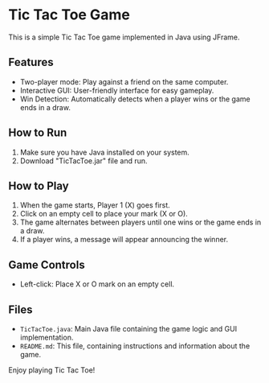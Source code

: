 # Tic Tac Toe Game
This is a simple Tic Tac Toe game implemented in Java using JFrame.

## Features
- Two-player mode: Play against a friend on the same computer.
- Interactive GUI: User-friendly interface for easy gameplay.
- Win Detection: Automatically detects when a player wins or the game ends in a draw.

## How to Run
1. Make sure you have Java installed on your system.
2. Download "TicTacToe.jar" file and run.

## How to Play
1. When the game starts, Player 1 (X) goes first.
2. Click on an empty cell to place your mark (X or O).
3. The game alternates between players until one wins or the game ends in a draw.
4. If a player wins, a message will appear announcing the winner.

## Game Controls
- Left-click: Place X or O mark on an empty cell.

## Files
- `TicTacToe.java`: Main Java file containing the game logic and GUI implementation.
- `README.md`: This file, containing instructions and information about the game.

Enjoy playing Tic Tac Toe!
